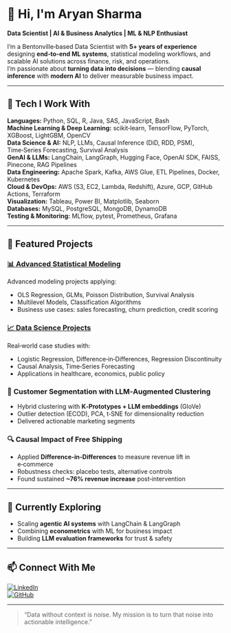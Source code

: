 # 👋 Hi, I'm Aryan Sharma  

**Data Scientist | AI & Business Analytics | ML & NLP Enthusiast**  

I’m a Bentonville‑based Data Scientist with **5+ years of experience** designing **end‑to‑end ML systems**, statistical modeling workflows, and scalable AI solutions across finance, risk, and operations.  
I’m passionate about **turning data into decisions** — blending **causal inference** with **modern AI** to deliver measurable business impact.  

---

## 🚀 Tech I Work With  

**Languages:** Python, SQL, R, Java, SAS, JavaScript, Bash  
**Machine Learning & Deep Learning:** scikit‑learn, TensorFlow, PyTorch, XGBoost, LightGBM, OpenCV  
**Data Science & AI:** NLP, LLMs, Causal Inference (DiD, RDD, PSM), Time‑Series Forecasting, Survival Analysis  
**GenAI & LLMs:** LangChain, LangGraph, Hugging Face, OpenAI SDK, FAISS, Pinecone, RAG Pipelines  
**Data Engineering:** Apache Spark, Kafka, AWS Glue, ETL Pipelines, Docker, Kubernetes  
**Cloud & DevOps:** AWS (S3, EC2, Lambda, Redshift), Azure, GCP, GitHub Actions, Terraform  
**Visualization:** Tableau, Power BI, Matplotlib, Seaborn  
**Databases:** MySQL, PostgreSQL, MongoDB, DynamoDB  
**Testing & Monitoring:** MLflow, pytest, Prometheus, Grafana  

---

## 📂 Featured Projects  

### [📊 Advanced Statistical Modeling](https://github.com/markusndco/Advance-Statistical-Modeling)  
Advanced modeling projects applying:  
- OLS Regression, GLMs, Poisson Distribution, Survival Analysis  
- Multilevel Models, Classification Algorithms  
- Business use cases: sales forecasting, churn prediction, credit scoring  

### [📈 Data Science Projects](https://github.com/markusndco/Data-Science_projects)  
Real‑world case studies with:  
- Logistic Regression, Difference‑in‑Differences, Regression Discontinuity  
- Causal Analysis, Time‑Series Forecasting  
- Applications in healthcare, economics, public policy  

### 🧠 **Customer Segmentation with LLM‑Augmented Clustering**  
- Hybrid clustering with **K‑Prototypes + LLM embeddings** (GloVe)  
- Outlier detection (ECOD), PCA, t‑SNE for dimensionality reduction  
- Delivered actionable marketing segments  

### 🔍 **Causal Impact of Free Shipping**  
- Applied **Difference‑in‑Differences** to measure revenue lift in e‑commerce  
- Robustness checks: placebo tests, alternative controls  
- Found sustained **~76% revenue increase** post‑intervention  

---

## 🎯 Currently Exploring  
- Scaling **agentic AI systems** with LangChain & LangGraph  
- Combining **econometrics** with ML for business impact  
- Building **LLM evaluation frameworks** for trust & safety  

---

## 📫 Connect With Me  
[![LinkedIn](https://img.shields.io/badge/LinkedIn-blue?logo=linkedin)](https://www.linkedin.com/in/aryansharma250)  
[![GitHub](https://img.shields.io/badge/GitHub-000?logo=github)](https://github.com/markusndco)  

---

> “Data without context is noise. My mission is to turn that noise into actionable intelligence.”
